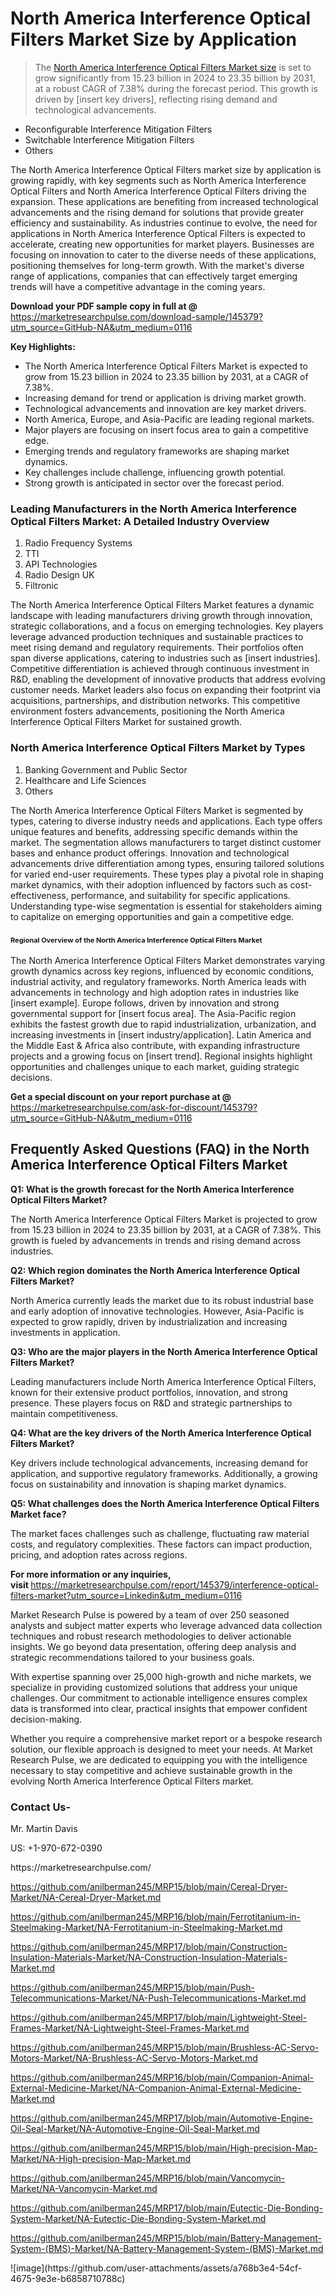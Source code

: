 <h1>North America Interference Optical Filters Market&nbsp;Size by Application</h1><blockquote><p>The <a href="https://marketresearchpulse.com/download-sample/145379?utm_source=GitHub-NA&amp;utm_medium=0116">North America Interference Optical Filters Market size</a> is set to grow significantly from 15.23 billion in 2024 to 23.35 billion by 2031, at a robust CAGR of 7.38% during the forecast period. This growth is driven by [insert key drivers], reflecting rising demand and technological advancements.</p></blockquote><ul><li>Reconfigurable Interference Mitigation Filters<li> Switchable Interference Mitigation Filters<li> Others</li></ul><p>The North America Interference Optical Filters market size by application is growing rapidly, with key segments such as North America Interference Optical Filters and North America Interference Optical Filters driving the expansion. These applications are benefiting from increased technological advancements and the rising demand for solutions that provide greater efficiency and sustainability. As industries continue to evolve, the need for applications in North America Interference Optical Filters is expected to accelerate, creating new opportunities for market players. Businesses are focusing on innovation to cater to the diverse needs of these applications, positioning themselves for long-term growth. With the market's diverse range of applications, companies that can effectively target emerging trends will have a competitive advantage in the coming years.</p><p><strong>Download your PDF sample copy in full at @ </strong><a href="https://marketresearchpulse.com/download-sample/145379?utm_source=GitHub-NA&amp;utm_medium=0116">https://marketresearchpulse.com/download-sample/145379?utm_source=GitHub-NA&amp;utm_medium=0116</a></p><p><strong>Key Highlights: </strong></p><ul><li>The North America Interference Optical Filters Market is expected to grow from 15.23 billion in 2024 to 23.35 billion by 2031, at a CAGR of 7.38%.</li><li>Increasing demand for trend or application is driving market growth.</li><li>Technological advancements and innovation are key market drivers.</li><li>North America, Europe, and Asia-Pacific are leading regional markets.</li><li>Major players are focusing on insert focus area to gain a competitive edge.</li><li>Emerging trends and regulatory frameworks are shaping market dynamics.</li><li>Key challenges include challenge, influencing growth potential.</li><li>Strong growth is anticipated in sector over the forecast period.</li></ul><h3>Leading Manufacturers in the North America Interference Optical Filters Market: A Detailed Industry Overview</h3><ol><li>Radio Frequency Systems</li><li>TTI</li><li>API Technologies</li><li>Radio Design UK</li><li>Filtronic</li></ol><div class="flex max-w-full flex-col flex-grow"><div class="min-h-8 text-message flex w-full flex-col items-end gap-2 whitespace-normal break-words [.text-message+&amp;]:mt-5" dir="auto" data-message-author-role="assistant" data-message-id="fd8432e4-4910-450d-b182-61b7bfb0a01f" data-message-model-slug="gpt-4o"><div class="flex w-full flex-col gap-1 empty:hidden first:pt-[3px]"><div class="markdown prose w-full break-words dark:prose-invert light"><p>The North America Interference Optical Filters Market features a dynamic landscape with leading manufacturers driving growth through innovation, strategic collaborations, and a focus on emerging technologies. Key players leverage advanced production techniques and sustainable practices to meet rising demand and regulatory requirements. Their portfolios often span diverse applications, catering to industries such as [insert industries]. Competitive differentiation is achieved through continuous investment in R&amp;D, enabling the development of innovative products that address evolving customer needs. Market leaders also focus on expanding their footprint via acquisitions, partnerships, and distribution networks. This competitive environment fosters advancements, positioning the North America Interference Optical Filters Market for sustained growth.</p></div></div></div></div><h3>North America Interference Optical Filters Market by Types</h3><ol><li>Banking <Financial Services <Insurance(BFSI)<li> Government and Public Sector<li> Healthcare and Life Sciences<li> Others</li></ol><div class="flex max-w-full flex-col flex-grow"><div class="min-h-8 text-message flex w-full flex-col items-end gap-2 whitespace-normal break-words [.text-message+&amp;]:mt-5" dir="auto" data-message-author-role="assistant" data-message-id="084470be-0bb7-4664-bddf-5156b4f41249" data-message-model-slug="gpt-4o-mini"><div class="flex w-full flex-col gap-1 empty:hidden first:pt-[3px]"><div class="markdown prose w-full break-words dark:prose-invert light"><p>The North America Interference Optical Filters Market is segmented by types, catering to diverse industry needs and applications. Each type offers unique features and benefits, addressing specific demands within the market. The segmentation allows manufacturers to target distinct customer bases and enhance product offerings. Innovation and technological advancements drive differentiation among types, ensuring tailored solutions for varied end-user requirements. These types play a pivotal role in shaping market dynamics, with their adoption influenced by factors such as cost-effectiveness, performance, and suitability for specific applications. Understanding type-wise segmentation is essential for stakeholders aiming to capitalize on emerging opportunities and gain a competitive edge.</p></div></div></div></div><h3><span style="font-size: 11px;">Regional Overview of the North America Interference Optical Filters Market</span></h3><div class="flex max-w-full flex-col flex-grow"><div class="min-h-8 text-message flex w-full flex-col items-end gap-2 whitespace-normal break-words [.text-message+&amp;]:mt-5" dir="auto" data-message-author-role="assistant" data-message-id="e9038762-ce64-4e30-91c9-9bd413514231" data-message-model-slug="gpt-4o-mini"><div class="flex w-full flex-col gap-1 empty:hidden first:pt-[3px]"><div class="markdown prose w-full break-words dark:prose-invert light"><p>The North America Interference Optical Filters Market demonstrates varying growth dynamics across key regions, influenced by economic conditions, industrial activity, and regulatory frameworks. North America leads with advancements in technology and high adoption rates in industries like [insert example]. Europe follows, driven by innovation and strong governmental support for [insert focus area]. The Asia-Pacific region exhibits the fastest growth due to rapid industrialization, urbanization, and increasing investments in [insert industry/application]. Latin America and the Middle East &amp; Africa also contribute, with expanding infrastructure projects and a growing focus on [insert trend]. Regional insights highlight opportunities and challenges unique to each market, guiding strategic decisions.</p></div></div></div></div><p><strong>Get a special discount on your report purchase at @ </strong><a href="https://marketresearchpulse.com/ask-for-discount/145379?utm_source=GitHub-NA&amp;utm_medium=0116">https://marketresearchpulse.com/ask-for-discount/145379?utm_source=GitHub-NA&amp;utm_medium=0116</a></p><h2>Frequently Asked Questions (FAQ) in the North America Interference Optical Filters Market</h2><p><strong>Q1: What is the growth forecast for the North America Interference Optical Filters Market?</strong></p><p>The North America Interference Optical Filters Market is projected to grow from 15.23 billion in 2024 to 23.35 billion by 2031, at a CAGR of 7.38%. This growth is fueled by advancements in trends and rising demand across industries.</p><p><strong>Q2: Which region dominates the North America Interference Optical Filters Market?</strong></p><p>North America currently leads the market due to its robust industrial base and early adoption of innovative technologies. However, Asia-Pacific is expected to grow rapidly, driven by industrialization and increasing investments in application.</p><p><strong>Q3: Who are the major players in the North America Interference Optical Filters Market?</strong></p><p>Leading manufacturers include North America Interference Optical Filters, known for their extensive product portfolios, innovation, and strong presence. These players focus on R&amp;D and strategic partnerships to maintain competitiveness.</p><p><strong>Q4: What are the key drivers of the North America Interference Optical Filters Market?</strong></p><p>Key drivers include technological advancements, increasing demand for application, and supportive regulatory frameworks. Additionally, a growing focus on sustainability and innovation is shaping market dynamics.</p><p><strong>Q5: What challenges does the North America Interference Optical Filters Market face?</strong></p><p>The market faces challenges such as challenge, fluctuating raw material costs, and regulatory complexities. These factors can impact production, pricing, and adoption rates across regions.</p><p><strong>For more information or any inquiries, visit&nbsp;</strong><a href="https://marketresearchpulse.com/report/145379/interference-optical-filters-market?utm_source=Linkedin&utm_medium=0116">https://marketresearchpulse.com/report/145379/interference-optical-filters-market?utm_source=Linkedin&utm_medium=0116</a></p><p>Market Research Pulse is powered by a team of over 250 seasoned analysts and subject matter experts who leverage advanced data collection techniques and robust research methodologies to deliver actionable insights. We go beyond data presentation, offering deep analysis and strategic recommendations tailored to your business goals.</p><p>With expertise spanning over 25,000 high-growth and niche markets, we specialize in providing customized solutions that address your unique challenges. Our commitment to actionable intelligence ensures complex data is transformed into clear, practical insights that empower confident decision-making.</p><p>Whether you require a comprehensive market report or a bespoke research solution, our flexible approach is designed to meet your needs. At Market Research Pulse, we are dedicated to equipping you with the intelligence necessary to stay competitive and achieve sustainable growth in the evolving North America Interference Optical Filters market.</p><h3><strong>Contact Us-</strong></h3><p>Mr. Martin Davis</p><p>US: +1-970-672-0390</p><p>https://marketresearchpulse.com/</p><p><a href="https://github.com/anilberman245/MRP15/blob/main/Cereal-Dryer-Market/NA-Cereal-Dryer-Market.md">https://github.com/anilberman245/MRP15/blob/main/Cereal-Dryer-Market/NA-Cereal-Dryer-Market.md</a></p><p><a href="https://github.com/anilberman245/MRP16/blob/main/Ferrotitanium-in-Steelmaking-Market/NA-Ferrotitanium-in-Steelmaking-Market.md">https://github.com/anilberman245/MRP16/blob/main/Ferrotitanium-in-Steelmaking-Market/NA-Ferrotitanium-in-Steelmaking-Market.md</a></p><p><a href="https://github.com/anilberman245/MRP17/blob/main/Construction-Insulation-Materials-Market/NA-Construction-Insulation-Materials-Market.md">https://github.com/anilberman245/MRP17/blob/main/Construction-Insulation-Materials-Market/NA-Construction-Insulation-Materials-Market.md</a></p><p><a href="https://github.com/anilberman245/MRP15/blob/main/Push-Telecommunications-Market/NA-Push-Telecommunications-Market.md">https://github.com/anilberman245/MRP15/blob/main/Push-Telecommunications-Market/NA-Push-Telecommunications-Market.md</a></p><p><a href="https://github.com/anilberman245/MRP17/blob/main/Lightweight-Steel-Frames-Market/NA-Lightweight-Steel-Frames-Market.md">https://github.com/anilberman245/MRP17/blob/main/Lightweight-Steel-Frames-Market/NA-Lightweight-Steel-Frames-Market.md</a></p><p><a href="https://github.com/anilberman245/MRP15/blob/main/Brushless-AC-Servo-Motors-Market/NA-Brushless-AC-Servo-Motors-Market.md">https://github.com/anilberman245/MRP15/blob/main/Brushless-AC-Servo-Motors-Market/NA-Brushless-AC-Servo-Motors-Market.md</a></p><p><a href="https://github.com/anilberman245/MRP16/blob/main/Companion-Animal-External-Medicine-Market/NA-Companion-Animal-External-Medicine-Market.md">https://github.com/anilberman245/MRP16/blob/main/Companion-Animal-External-Medicine-Market/NA-Companion-Animal-External-Medicine-Market.md</a></p><p><a href="https://github.com/anilberman245/MRP17/blob/main/Automotive-Engine-Oil-Seal-Market/NA-Automotive-Engine-Oil-Seal-Market.md">https://github.com/anilberman245/MRP17/blob/main/Automotive-Engine-Oil-Seal-Market/NA-Automotive-Engine-Oil-Seal-Market.md</a></p><p><a href="https://github.com/anilberman245/MRP15/blob/main/High-precision-Map-Market/NA-High-precision-Map-Market.md">https://github.com/anilberman245/MRP15/blob/main/High-precision-Map-Market/NA-High-precision-Map-Market.md</a></p><p><a href="https://github.com/anilberman245/MRP16/blob/main/Vancomycin-Market/NA-Vancomycin-Market.md">https://github.com/anilberman245/MRP16/blob/main/Vancomycin-Market/NA-Vancomycin-Market.md</a></p><p><a href="https://github.com/anilberman245/MRP17/blob/main/Eutectic-Die-Bonding-System-Market/NA-Eutectic-Die-Bonding-System-Market.md">https://github.com/anilberman245/MRP17/blob/main/Eutectic-Die-Bonding-System-Market/NA-Eutectic-Die-Bonding-System-Market.md</a></p><p><a href="https://github.com/anilberman245/MRP15/blob/main/Battery-Management-System-(BMS)-Market/NA-Battery-Management-System-(BMS)-Market.md">https://github.com/anilberman245/MRP15/blob/main/Battery-Management-System-(BMS)-Market/NA-Battery-Management-System-(BMS)-Market.md</a></p>
![image](https://github.com/user-attachments/assets/a768b3e4-54cf-4675-9e3e-b6858710788c)
